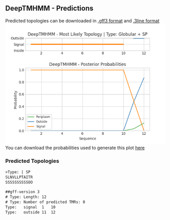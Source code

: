 ## DeepTMHMM - Predictions
Predicted topologies can be downloaded in [.gff3 format](TMRs.gff3) and [.3line format](predicted_topologies.3line)
![picture](plot.png)
You can download the probabilities used to generate this plot [here](Type:_probs.csv)
### Predicted Topologies
```
>Type: | SP
SLNVLLPTAITR
SSSSSSSSSSOO

```


```
##gff-version 3
# Type: Length: 12
# Type: Number of predicted TMRs: 0
Type:	signal	1	10				
Type:	outside	11	12				

```

